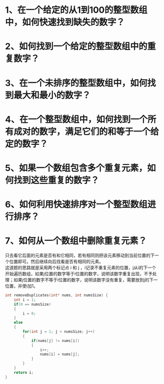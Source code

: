 # 1、在一个给定的从1到100的整型数组中，如何快速找到缺失的数字？

# 2、如何找到一个给定的整型数组中的重复数字？

# 3、在一个未排序的整型数组中，如何找到最大和最小的数字？

# 4、在一个整型数组中，如何找到一个所有成对的数字，满足它们的和等于一个给定的数字？

# 5、如果一个数组包含多个重复元素，如何找到这些重复的数字？



# 6、如何利用快速排序对一个整型数组进行排序？

# 7、如何从一个数组中删除重复元素？

只去看它后面的元素是否有和它相同，若有相同则把该元素移动到当前位置的下一个位置即可。然后继续向后找看是否有相同的元素。  
这道题的思路就是采用两个标记点 i 和 j ，i记录不重复元素的位置，j从i的下一个开始遍历数组，如果j位置的数字等于i位置的数字，说明该数字重复出现，不予处理；如果j位置的数字不等于i位置的数字，说明该数字没有重复，需要放到j的下一位置，并使i加1。  


```C
int removeDuplicates(int* nums, int numsSize) {
    int i = 1;
    if(0 == numsSize)
    {
        i = 0;
    }
    else
    {
        for(int j = 1; j < numsSize; j++)
        {
            if(nums[j] != nums[i])
            {
                i++;
                nums[i] = nums[j];
            }
        }
    }
    return i;
}
```





